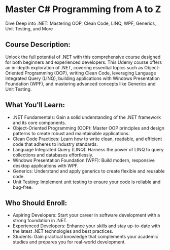 # Master C# Programming from A to Z
Dive Deep into .NET: Mastering OOP, Clean Code, LINQ, WPF, Generics, Unit Testing, and More

## Course Description:
Unlock the full potential of .NET with this comprehensive course designed for both beginners and experienced developers. This Udemy course offers an in-depth exploration of .NET, covering essential topics such as Object-Oriented Programming (OOP), writing Clean Code, leveraging Language Integrated Query (LINQ), building applications with Windows Presentation Foundation (WPF), and mastering advanced concepts like Generics and Unit Testing.

## What You'll Learn:
- .NET Fundamentals: Gain a solid understanding of the .NET framework and its core components.
- Object-Oriented Programming (OOP): Master OOP principles and design patterns to create robust and maintainable applications.
- Clean Code Practices: Learn how to write clean, readable, and efficient code that adheres to industry standards.
- Language Integrated Query (LINQ): Harness the power of LINQ to query collections and databases effortlessly.
- Windows Presentation Foundation (WPF): Build modern, responsive desktop applications with WPF.
- Generics: Understand and apply generics to create flexible and reusable code.
- Unit Testing: Implement unit testing to ensure your code is reliable and bug-free.

## Who Should Enroll:
- Aspiring Developers: Start your career in software development with a strong foundation in .NET.
- Experienced Developers: Enhance your skills and stay up-to-date with the latest .NET technologies and best practices.
- Students: Gain practical knowledge that complements your academic studies and prepares you for real-world development.
